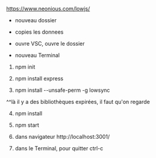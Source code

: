 https://www.neonious.com/lowjs/

- nouveau dossier

- copies les donnees

- ouvre VSC, ouvre le dossier

- nouveau Terminal

1. npm init

2. npm install express

3. npm install --unsafe-perm -g lowsync

^^là il y a des bibliothèques expirées, il faut qu'on regarde

4. npm install

5. npm start

6. dans navigateur http://localhost:3001/

7. dans le Terminal, pour quitter ctrl-c